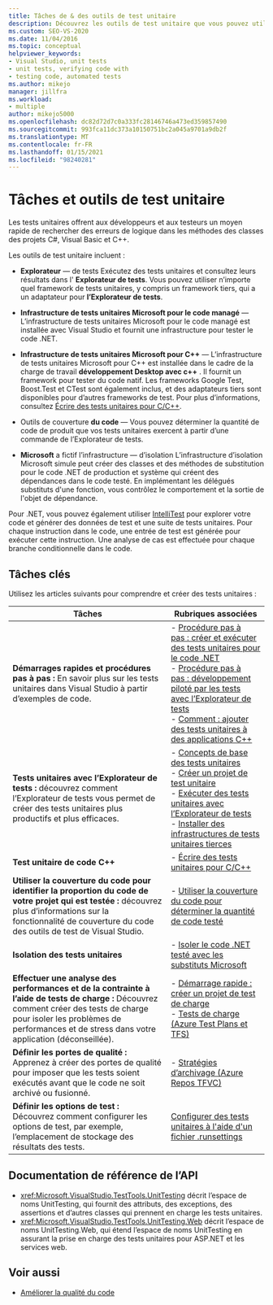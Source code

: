 ```yaml
---
title: Tâches de & des outils de test unitaire
description: Découvrez les outils de test unitaire que vous pouvez utiliser pour donner aux développeurs et aux testeurs un moyen rapide de rechercher des erreurs de logique dans votre code.
ms.custom: SEO-VS-2020
ms.date: 11/04/2016
ms.topic: conceptual
helpviewer_keywords:
- Visual Studio, unit tests
- unit tests, verifying code with
- testing code, automated tests
ms.author: mikejo
manager: jillfra
ms.workload:
- multiple
author: mikejo5000
ms.openlocfilehash: dc82d72d7c0a333fc28146746a473ed359857490
ms.sourcegitcommit: 993fca11dc373a10150751bc2a045a9701a9db2f
ms.translationtype: MT
ms.contentlocale: fr-FR
ms.lasthandoff: 01/15/2021
ms.locfileid: "98240281"
---
```

# <a name="unit-test-tools-and-tasks"></a>Tâches et outils de test unitaire

Les tests unitaires offrent aux développeurs et aux testeurs un moyen rapide de rechercher des erreurs de logique dans les méthodes des classes des projets C#, Visual Basic et C++.

Les outils de test unitaire incluent :

* **Explorateur** &mdash; de tests Exécutez des tests unitaires et consultez leurs résultats dans l' **Explorateur de tests**. Vous pouvez utiliser n’importe quel framework de tests unitaires, y compris un framework tiers, qui a un adaptateur pour **l’Explorateur de tests**.

* **Infrastructure de tests unitaires Microsoft pour le code managé** &mdash; L’infrastructure de tests unitaires Microsoft pour le code managé est installée avec Visual Studio et fournit une infrastructure pour tester le code .NET.

* **Infrastructure de tests unitaires Microsoft pour C++** &mdash; L’infrastructure de tests unitaires Microsoft pour C++ est installée dans le cadre de la charge de travail **développement Desktop avec c++** . Il fournit un framework pour tester du code natif. Les frameworks Google Test, Boost.Test et CTest sont également inclus, et des adaptateurs tiers sont disponibles pour d’autres frameworks de test. Pour plus d’informations, consultez [Écrire des tests unitaires pour C/C++](../test/writing-unit-tests-for-c-cpp.md).

* Outils de couverture **du code** &mdash; Vous pouvez déterminer la quantité de code de produit que vos tests unitaires exercent à partir d’une commande de l’Explorateur de tests.

* **Microsoft** a fictif l’infrastructure &mdash; d’isolation L’infrastructure d’isolation Microsoft simule peut créer des classes et des méthodes de substitution pour le code .NET de production et système qui créent des dépendances dans le code testé. En implémentant les délégués substituts d'une fonction, vous contrôlez le comportement et la sortie de l'objet de dépendance.

Pour .NET, vous pouvez également utiliser [IntelliTest](../test/generate-unit-tests-for-your-code-with-intellitest.md) pour explorer votre code et générer des données de test et une suite de tests unitaires. Pour chaque instruction dans le code, une entrée de test est générée pour exécuter cette instruction. Une analyse de cas est effectuée pour chaque branche conditionnelle dans le code.

## <a name="key-tasks"></a>Tâches clés

Utilisez les articles suivants pour comprendre et créer des tests unitaires :

|Tâches|Rubriques associées|
|-|-----------------------|
|**Démarrages rapides et procédures pas à pas :** En savoir plus sur les tests unitaires dans Visual Studio à partir d’exemples de code.|- [Procédure pas à pas : créer et exécuter des tests unitaires pour le code .NET](../test/walkthrough-creating-and-running-unit-tests-for-managed-code.md)<br />- [Procédure pas à pas : développement piloté par les tests avec l’Explorateur de tests](../test/quick-start-test-driven-development-with-test-explorer.md)<br />- [Comment : ajouter des tests unitaires à des applications C++](../test/how-to-use-microsoft-test-framework-for-cpp.md)|
|**Tests unitaires avec l’Explorateur de tests :** découvrez comment l’Explorateur de tests vous permet de créer des tests unitaires plus productifs et plus efficaces.|- [Concepts de base des tests unitaires](../test/unit-test-basics.md)<br />- [Créer un projet de test unitaire](../test/create-a-unit-test-project.md)<br />- [Exécuter des tests unitaires avec l’Explorateur de tests](../test/run-unit-tests-with-test-explorer.md)<br />- [Installer des infrastructures de tests unitaires tierces](../test/install-third-party-unit-test-frameworks.md)|
|**Test unitaire de code C++**|- [Écrire des tests unitaires pour C/C++](../test/writing-unit-tests-for-c-cpp.md)|
|**Utiliser la couverture du code pour identifier la proportion du code de votre projet qui est testée :** découvrez plus d’informations sur la fonctionnalité de couverture du code des outils de test de Visual Studio.|- [Utiliser la couverture du code pour déterminer la quantité de code testé](../test/using-code-coverage-to-determine-how-much-code-is-being-tested.md)|
|**Isolation des tests unitaires**|- [Isoler le code .NET testé avec les substituts Microsoft](../test/isolating-code-under-test-with-microsoft-fakes.md)|
|**Effectuer une analyse des performances et de la contrainte à l’aide de tests de charge :** Découvrez comment créer des tests de charge pour isoler les problèmes de performances et de stress dans votre application (déconseillée).|- [Démarrage rapide : créer un projet de test de charge](../test/quickstart-create-a-load-test-project.md)<br />- [Tests de charge (Azure Test Plans et TFS)](/azure/devops/test/load-test/index?view=vsts&preserve-view=true)|
|**Définir les portes de qualité :** Apprenez à créer des portes de qualité pour imposer que les tests soient exécutés avant que le code ne soit archivé ou fusionné.|- [Stratégies d’archivage (Azure Repos TFVC)](/azure/devops/repos/tfvc/add-check-policies?view=vsts&preserve-view=true)|
|**Définir les options de test :** Découvrez comment configurer les options de test, par exemple, l’emplacement de stockage des résultats des tests.|[Configurer des tests unitaires à l'aide d'un fichier .runsettings](../test/configure-unit-tests-by-using-a-dot-runsettings-file.md)|

## <a name="api-reference-documentation"></a>Documentation de référence de l’API

- <xref:Microsoft.VisualStudio.TestTools.UnitTesting> décrit l’espace de noms UnitTesting, qui fournit des attributs, des exceptions, des assertions et d’autres classes qui prennent en charge les tests unitaires.
- <xref:Microsoft.VisualStudio.TestTools.UnitTesting.Web> décrit l’espace de noms UnitTesting.Web, qui étend l’espace de noms UnitTesting en assurant la prise en charge des tests unitaires pour ASP.NET et les services web.

## <a name="see-also"></a>Voir aussi

- [Améliorer la qualité du code](../test/improve-code-quality.md)